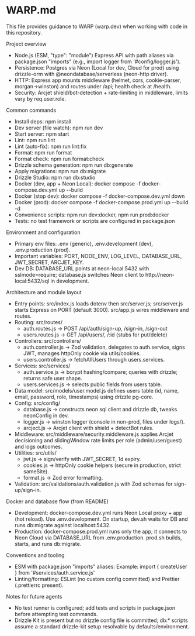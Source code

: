 # WARP.md

This file provides guidance to WARP (warp.dev) when working with code in this repository.

Project overview
- Node.js (ESM, "type": "module") Express API with path aliases via package.json "imports" (e.g., import logger from '#config/logger.js').
- Persistence: Postgres via Neon (Local for dev, Cloud for prod) using drizzle-orm with @neondatabase/serverless (neon-http driver).
- HTTP: Express app mounts middleware (helmet, cors, cookie-parser, morgan->winston) and routes under /api; health check at /health.
- Security: Arcjet shield/bot-detection + rate-limiting in middleware, limits vary by req.user.role.

Common commands
- Install deps: npm install
- Dev server (file watch): npm run dev
- Start server: npm start
- Lint: npm run lint
- Lint (auto-fix): npm run lint:fix
- Format: npm run format
- Format check: npm run format:check
- Drizzle schema generation: npm run db:generate
- Apply migrations: npm run db:migrate
- Drizzle Studio: npm run db:studio
- Docker (dev, app + Neon Local): docker compose -f docker-compose.dev.yml up --build
- Docker (stop dev): docker compose -f docker-compose.dev.yml down
- Docker (prod): docker compose -f docker-compose.prod.yml up --build -d
- Convenience scripts: npm run dev:docker, npm run prod:docker
- Tests: no test framework or scripts are configured in package.json

Environment and configuration
- Primary env files: .env (generic), .env.development (dev), .env.production (prod).
- Important variables: PORT, NODE_ENV, LOG_LEVEL, DATABASE_URL, JWT_SECRET, ARCJET_KEY.
- Dev DB: DATABASE_URL points at neon-local:5432 with sslmode=require; database.js switches Neon client to http://neon-local:5432/sql in development.

Architecture and module layout
- Entry points: src/index.js loads dotenv then src/server.js; src/server.js starts Express on PORT (default 3000). src/app.js wires middleware and routes.
- Routing: src/routes/
  - auth.routes.js → POST /api/auth/sign-up, /sign-in, /sign-out
  - users.routes.js → GET /api/users/, /:id (stubs for put/delete)
- Controllers: src/controllers/
  - auth.controller.js → Zod validation, delegates to auth.service, signs JWT, manages httpOnly cookie via utils/cookies.
  - users.controller.js → fetchAllUsers through users.services.
- Services: src/services/
  - auth.service.js → bcrypt hashing/compare; queries with drizzle; returns safe user shape.
  - users.services.js → selects public fields from users table.
- Data model: src/models/user.model.js defines users table (id, name, email, password, role, timestamps) using drizzle pg-core.
- Config: src/config/
  - database.js → constructs neon sql client and drizzle db, tweaks neonConfig in dev.
  - logger.js → winston logger (console in non-prod, files under logs/).
  - arcject.js → Arcjet client with shield + detectBot rules.
- Middleware: src/middleware/security.middleware.js applies Arcjet decisioning and slidingWindow rate limits per role (admin/user/guest) and logs outcomes.
- Utilities: src/utils/
  - jwt.js → sign/verify with JWT_SECRET, 1d expiry.
  - cookies.js → httpOnly cookie helpers (secure in production, strict sameSite).
  - format.js → Zod error formatting.
- Validation: src/validations/auth.validation.js with Zod schemas for sign-up/sign-in.

Docker and database flow (from README)
- Development: docker-compose.dev.yml runs Neon Local proxy + app (hot reload). Use .env.development. On startup, dev.sh waits for DB and runs db:migrate against localhost:5432.
- Production: docker-compose.prod.yml runs only the app; it connects to Neon Cloud via DATABASE_URL from .env.production. prod.sh builds, starts, and runs db:migrate.

Conventions and tooling
- ESM with package.json "imports" aliases:
  Example: import { createUser } from '#services/auth.service.js'
- Linting/formatting: ESLint (no custom config committed) and Prettier (.prettierrc present).

Notes for future agents
- No test runner is configured; add tests and scripts in package.json before attempting test commands.
- Drizzle Kit is present but no drizzle config file is committed; db:* scripts assume a standard drizzle-kit setup resolvable by defaults/environment.
